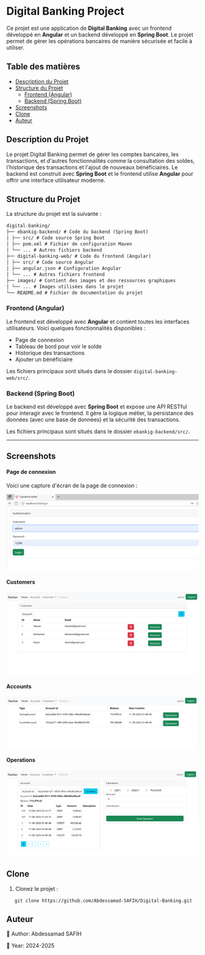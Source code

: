 # Digital Banking Project

Ce projet est une application de **Digital Banking** avec un frontend développé en **Angular** et un backend développé en **Spring Boot**. Le projet permet de gérer les opérations bancaires de manière sécurisée et facile à utiliser.

## Table des matières

- [Description du Projet](#description-du-projet)
- [Structure du Projet](#structure-du-projet)
  - [Frontend (Angular)](#frontend-angular)
  - [Backend (Spring Boot)](#backend-spring-boot)
- [Screenshots](#screenshots)
- [Clone](#clone)
- [Auteur](#auteur)

## Description du Projet

Le projet Digital Banking permet de gérer les comptes bancaires, les transactions, et d'autres fonctionnalités comme la consultation des soldes, l'historique des transactions et l'ajout de nouveaux bénéficiaires. Le backend est construit avec **Spring Boot** et le frontend utilise **Angular** pour offrir une interface utilisateur moderne.

## Structure du Projet

La structure du projet est la suivante :
```
digital-banking/
├── ebankig-backend/ # Code du backend (Spring Boot)
│ ├── src/ # Code source Spring Boot
│ ├── pom.xml # Fichier de configuration Maven
│ └── ... # Autres fichiers backend
├── digital-banking-web/ # Code du frontend (Angular)
│ ├── src/ # Code source Angular
│ ├── angular.json # Configuration Angular
│ └── ... # Autres fichiers frontend
├── images/ # Contient des images et des ressources graphiques
│ └── ... # Images utilisées dans le projet
└── README.md # Fichier de documentation du projet
```
### Frontend (Angular)

Le frontend est développé avec **Angular** et contient toutes les interfaces utilisateurs. Voici quelques fonctionnalités disponibles :

- Page de connexion
- Tableau de bord pour voir le solde
- Historique des transactions
- Ajouter un bénéficiaire

Les fichiers principaux sont situés dans le dossier `digital-banking-web/src/`.

### Backend (Spring Boot)

Le backend est développé avec **Spring Boot** et expose une API RESTful pour interagir avec le frontend. Il gère la logique métier, la persistance des données (avec une base de données) et la sécurité des transactions.

Les fichiers principaux sont situés dans le dossier `ebankig-backend/src/`.

---
## Screenshots

#### Page de connexion

Voici une capture d'écran de la page de connexion :

![Page de connexion](images_digitalBanking/login.png)

#### Customers

![Dashboard de customers](images_digitalBanking/customers.png)

#### Accounts

![Dashboard de accounts](images_digitalBanking/accounts.png)

#### Operations

![Dashboard de operations](images_digitalBanking/operations.png)


## Clone

1. Clonez le projet :
```
   git clone https://github.com/Abdessamad-SAFIH/Digital-Banking.git
```

## Auteur

🧠 Author: Abdessamad SAFIH

📅 Year: 2024-2025